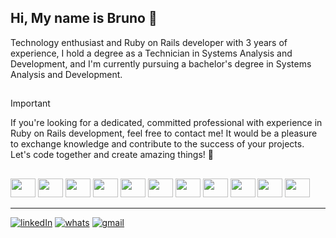 ## Hi, My name is Bruno 👋

 Technology enthusiast and Ruby on Rails developer with 3 years of experience, I hold a degree as a Technician in Systems Analysis and Development, and I'm currently pursuing a bachelor's degree in Systems Analysis and Development.
 
##

>[!IMPORTANT]
>If you're looking for a dedicated, committed professional with experience in Ruby on Rails development, feel free to contact me! It would be a pleasure to exchange knowledge and contribute to the success of your projects. Let's code together and create amazing things! 🚀

##

<div style="display: inline_block">
  <img height="30" width="40" src="https://cdn.jsdelivr.net/gh/devicons/devicon@latest/icons/ruby/ruby-original.svg" />
  <img height="30" width="40" src="https://cdn.jsdelivr.net/gh/devicons/devicon@latest/icons/rails/rails-plain.svg" />
  <img height="30" width="40" src="https://cdn.jsdelivr.net/gh/devicons/devicon@latest/icons/postgresql/postgresql-original-wordmark.svg" />
  <img height="30" width="40" src="https://cdn.jsdelivr.net/gh/devicons/devicon@latest/icons/bootstrap/bootstrap-original.svg" />
  <img height="30" width="40" src="https://cdn.jsdelivr.net/gh/devicons/devicon@latest/icons/redis/redis-original.svg" />
  <img height="30" width="40" src="https://cdn.jsdelivr.net/gh/devicons/devicon@latest/icons/amazonwebservices/amazonwebservices-original-wordmark.svg" />
  <img height="30" width="40" src="https://cdn.jsdelivr.net/gh/devicons/devicon@latest/icons/rspec/rspec-original-wordmark.svg" />
  <img height="30" width="40" src="https://cdn.jsdelivr.net/gh/devicons/devicon@latest/icons/javascript/javascript-original.svg" />
  <img height="30" width="40" src="https://cdn.jsdelivr.net/gh/devicons/devicon@latest/icons/typescript/typescript-original.svg" />
  <img height="30" width="40" src="https://cdn.jsdelivr.net/gh/devicons/devicon@latest/icons/vuejs/vuejs-original.svg" />
  <img height="30" width="40" src="https://cdn.jsdelivr.net/gh/devicons/devicon@latest/icons/linux/linux-original.svg" />

</div>  

___

[![linkedIn](https://img.shields.io/badge/LinkedIn-0077B5?style=for-the-badge&logo=linkedin&logoColor=white)](https://www.linkedin.com/in/bruno-carvalho-9b250b1ba)
[![whats](https://img.shields.io/badge/WhatsApp-25D366?style=for-the-badge&logo=whatsapp&logoColor=white)](https://wa.me/48996470771)
[![gmail](https://img.shields.io/badge/Gmail-D14836?style=for-the-badge&logo=gmail&logoColor=white)](mailto:exemplo@gmail.com)



